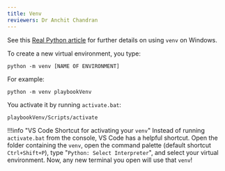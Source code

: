 ```yaml
---
title: Venv
reviewers: Dr Anchit Chandran
---
```


See this [Real Python article](https://realpython.com/python-virtual-environments-a-primer/) for further details on using `venv` on Windows.

To create a new virtual environment, you type:

```shell
python -m venv [NAME OF ENVIRONMENT]
```

For example:

```shell
python -m venv playbookVenv
```

You activate it by running `activate.bat`:

```shell
playbookVenv/Scripts/activate
```

!!!info "VS Code Shortcut for activating your `venv`"
    Instead of running `activate.bat` from the console, VS Code has a helpful shortcut. Open the folder containing the `venv`, open the command palette (default shortcut `Ctrl+Shift+P`), type "`Python: Select Interpreter`", and select your virtual environment. Now, any new terminal you open will use that `venv`!